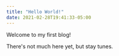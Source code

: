 ```yaml
---
title: "Hello World!"
date: 2021-02-28T19:41:33-05:00
---
```


Welcome to my first blog!

There's not much here yet, but stay tunes. 